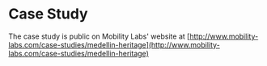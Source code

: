 # Case Study

The case study is public on Mobility Labs' website at [http://www.mobility-labs.com/case-studies/medellin-heritage](http://www.mobility-labs.com/case-studies/medellin-heritage)
